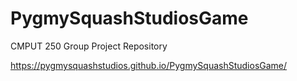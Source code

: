 # PygmySquashStudiosGame
CMPUT 250 Group Project Repository

https://pygmysquashstudios.github.io/PygmySquashStudiosGame/

